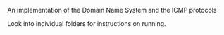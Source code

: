 An implementation of the Domain Name System and the ICMP protocols

Look into individual folders for instructions on running.